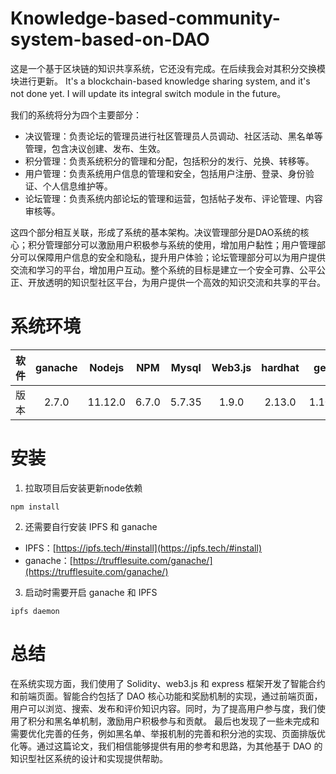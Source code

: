 # Knowledge-based-community-system-based-on-DAO
这是一个基于区块链的知识共享系统，它还没有完成。在后续我会对其积分交换模块进行更新。
It's a blockchain-based knowledge sharing system, and it's not done yet. I will update its integral switch module in the future。

我们的系统将分为四个主要部分：
- 决议管理：负责论坛的管理员进行社区管理员人员调动、社区活动、黑名单等管理，包含决议创建、发布、生效。
- 积分管理：负责系统积分的管理和分配，包括积分的发行、兑换、转移等。
- 用户管理：负责系统用户信息的管理和安全，包括用户注册、登录、身份验证、个人信息维护等。
- 论坛管理：负责系统内部论坛的管理和运营，包括帖子发布、评论管理、内容审核等。

这四个部分相互关联，形成了系统的基本架构。决议管理部分是DAO系统的核心；积分管理部分可以激励用户积极参与系统的使用，增加用户黏性；用户管理部分可以保障用户信息的安全和隐私，提升用户体验；论坛管理部分可以为用户提供交流和学习的平台，增加用户互动。整个系统的目标是建立一个安全可靠、公平公正、开放透明的知识型社区平台，为用户提供一个高效的知识交流和共享的平台。

# 系统环境
|软件	|ganache	|Nodejs	|NPM	|Mysql	|Web3.js	|hardhat	|geth|
|:----:|:----:|:----:|:----:|:----:|:----:|:----:|:----:|
|版本	|2.7.0	|11.12.0	|6.7.0	|5.7.35	|1.9.0	|2.13.0|1.10.8|

# 安装
1. 拉取项目后安装更新node依赖
```
npm install
```
2. 还需要自行安装 IPFS 和 ganache

- IPFS：[https://ipfs.tech/#install](https://ipfs.tech/#install)
- ganache：[https://trufflesuite.com/ganache/](https://trufflesuite.com/ganache/)

3. 启动时需要开启 ganache 和 IPFS
```
ipfs daemon
```
# 总结
在系统实现方面，我们使用了 Solidity、web3.js 和 express 框架开发了智能合约和前端页面。智能合约包括了 DAO 核心功能和奖励机制的实现，通过前端页面，用户可以浏览、搜索、发布和评价知识内容。同时，为了提高用户参与度，我们使用了积分和黑名单机制，激励用户积极参与和贡献。
最后也发现了一些未完成和需要优化完善的任务，例如黑名单、举报机制的完善和积分池的实现、页面排版优化等。通过这篇论文，我们相信能够提供有用的参考和思路，为其他基于 DAO 的知识型社区系统的设计和实现提供帮助。


